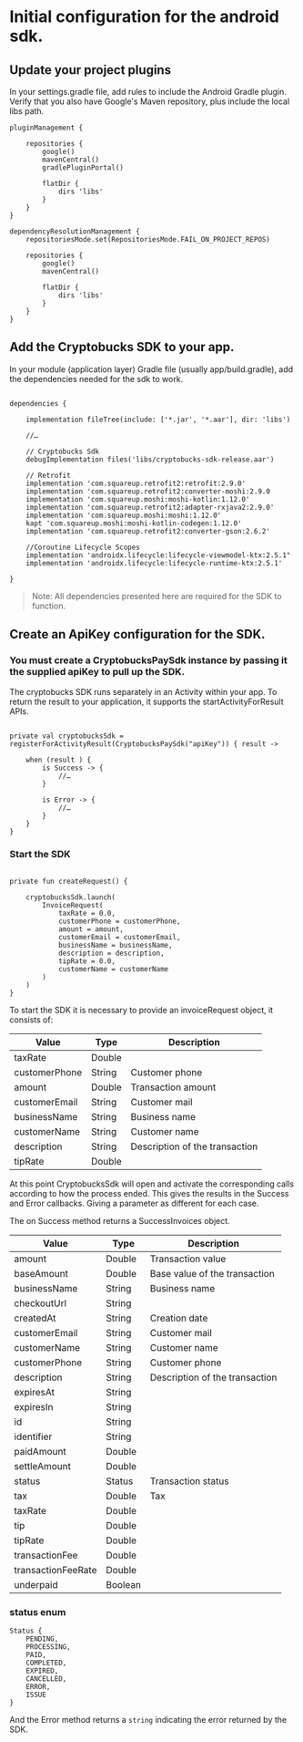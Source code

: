 # Initial configuration for the android sdk.

## Update your project plugins

In your settings.gradle file, add rules to include the Android Gradle plugin. Verify that you also have Google's Maven repository, plus include the local libs path.

```
pluginManagement {

	repositories {
		google()
		mavenCentral()
		gradlePluginPortal()

		flatDir {
			dirs 'libs'
		}
	}
}

dependencyResolutionManagement {
	repositoriesMode.set(RepositoriesMode.FAIL_ON_PROJECT_REPOS)

	repositories {
		google()
		mavenCentral()

		flatDir {
			dirs 'libs'
		}
	}
}

```

## Add the Cryptobucks SDK to your app.

In your module (application layer) Gradle file (usually app/build.gradle), add the dependencies needed for the sdk to work.

```

dependencies {

	implementation fileTree(include: ['*.jar', '*.aar'], dir: 'libs')

	//…

	// Cryptobucks Sdk
	debugImplementation files('libs/cryptobucks-sdk-release.aar')

	// Retrofit
	implementation 'com.squareup.retrofit2:retrofit:2.9.0'
	implementation 'com.squareup.retrofit2:converter-moshi:2.9.0
	implementation 'com.squareup.moshi:moshi-kotlin:1.12.0'
	implementation 'com.squareup.retrofit2:adapter-rxjava2:2.9.0'
	implementation 'com.squareup.moshi:moshi:1.12.0'
	kapt 'com.squareup.moshi:moshi-kotlin-codegen:1.12.0'
	implementation 'com.squareup.retrofit2:converter-gson:2.6.2'

	//Coroutine Lifecycle Scopes
	implementation 'androidx.lifecycle:lifecycle-viewmodel-ktx:2.5.1"
	implementation 'androidx.lifecycle:lifecycle-runtime-ktx:2.5.1'

}

```
> Note: All dependencies presented here are required for the SDK to function.

## Create an ApiKey configuration for the SDK.

### You must create a CryptobucksPaySdk instance by passing it the supplied apiKey to pull up the SDK.

The cryptobucks SDK runs separately in an Activity within your app. To return the result to your application, it supports the startActivityForResult APIs.

```

private val cryptobucksSdk = registerForActivityResult(CryptobucksPaySdk("apiKey")) { result ->

	when (result ) {
		is Success -> {
			//…
		}

		is Error -> {
			//…
		}
	}
}

```

### Start the SDK

```

private fun createRequest() {

	cryptobucksSdk.launch(
		InvoiceRequest(
			taxRate = 0.0,
			customerPhone = customerPhone,
			amount = amount,
			customerEmail = customerEmail,
			businessName = businessName,
			description = description,
			tipRate = 0.0,
			customerName = customerName
		)
	)
}

```

To start the SDK it is necessary to provide an invoiceRequest object, it consists of:

|     Value     |  Type  |          Description           |
|---------------|--------|--------------------------------|
|    taxRate    | Double |                                |
| customerPhone | String |         Customer phone         |
|    amount     | Double |       Transaction amount       |
| customerEmail | String |         Customer mail          |
| businessName  | String |          Business name         |
| customerName  | String |         Customer name          |
|  description  | String | Description of the transaction |
|    tipRate    | Double |                                |

At this point CryptobucksSdk will open and activate the corresponding calls according to how the process ended. This gives the results in the Success and Error callbacks. Giving a parameter as different for each case.

The on Success method returns a SuccessInvoices object.

|       Value        |  Type   |          Description           |
|--------------------|---------|--------------------------------|
|       amount       | Double  |        Transaction value       |
|     baseAmount     | Double  | Base value of the transaction  |
|    businessName    | String  |         Business name          |
|    checkoutUrl     | String  |                                |
|     createdAt      | String  |         Creation date          |
|    customerEmail   | String  |         Customer mail          |
|    customerName    | String  |         Customer name          |
|   customerPhone    | String  |         Customer phone         |
|    description     | String  | Description of the transaction |
|     expiresAt      | String  |                                |
|     expiresIn      | String  |                                |
|         id         | String  |                                |
|     identifier     | String  |                                |
|     paidAmount     | Double  |                                |
|    settleAmount    | Double  |                                |
|       status       | Status  |       Transaction status       |
|        tax         | Double  |              Tax               |
|      taxRate       | Double  |                                |
|        tip         | Double  |                                |
|      tipRate       | Double  |                                |
|   transactionFee   | Double  |                                |
| transactionFeeRate | Double  |                                |
|     underpaid      | Boolean |                                |

### status enum

```
Status {
    PENDING, 
	PROCESSING, 
	PAID, 
	COMPLETED, 
	EXPIRED, 
	CANCELLED, 
	ERROR,
	ISSUE
}

```

And the Error method returns a `string` indicating the error returned by the SDK.